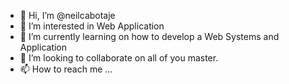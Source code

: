 - 👋 Hi, I’m @neilcabotaje
- 👀 I’m interested in Web Application
- 🌱 I’m currently learning on how to develop a Web Systems and Application
- 💞️ I’m looking to collaborate on all of you master.
- 📫 How to reach me ...

<!---
hexdahex/hexdahex is a ✨ special ✨ repository because its `README.md` (this file) appears on your GitHub profile.
You can click the Preview link to take a look at your changes.
--->

